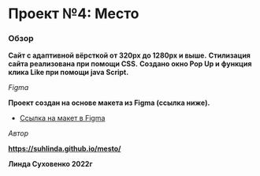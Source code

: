 # Проект №4: Место

### Обзор
**Сайт с адаптивной вёрсткой от 320px до 1280px и выше.**
**Стилизация сайта реализована при помощи CSS.**
**Создано окно Pop Up и функция клика Like при помощи java Script.**

*Figma*

**Проект создан на основе макета из Figma (ссылка ниже).**
* [Ссылка на макет в Figma](https://www.figma.com/file/2cn9N9jSkmxD84oJik7xL7/JavaScript.-Sprint-4?node-id=0%3A1)

*Автор*

**https://suhlinda.github.io/mesto/**

**Линда Суховенко 2022г**